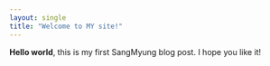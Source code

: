 ```yaml
---
layout: single
title: "Welcome to MY site!" 
--- 
```


**Hello world**, this is my first SangMyung blog post.
I hope you like it!
